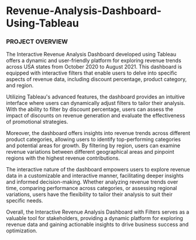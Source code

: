 # Revenue-Analysis-Dashboard-Using-Tableau

### PROJECT OVERVIEW
The Interactive Revenue Analysis Dashboard developed using Tableau offers a dynamic and user-friendly platform for exploring revenue trends across USA states from October 2020 to August 2021. This dashboard is equipped with interactive filters that enable users to delve into specific aspects of revenue data, including discount percentage, product category, and region.

Utilizing Tableau's advanced features, the dashboard provides an intuitive interface where users can dynamically adjust filters to tailor their analysis. With the ability to filter by discount percentage, users can assess the impact of discounts on revenue generation and evaluate the effectiveness of promotional strategies.

Moreover, the dashboard offers insights into revenue trends across different product categories, allowing users to identify top-performing categories and potential areas for growth. By filtering by region, users can examine revenue variations between different geographical areas and pinpoint regions with the highest revenue contributions.

The interactive nature of the dashboard empowers users to explore revenue data in a customizable and interactive manner, facilitating deeper insights and informed decision-making. Whether analyzing revenue trends over time, comparing performance across categories, or assessing regional variations, users have the flexibility to tailor their analysis to suit their specific needs.

Overall, the Interactive Revenue Analysis Dashboard with Filters serves as a valuable tool for stakeholders, providing a dynamic platform for exploring revenue data and gaining actionable insights to drive business success and optimization.
